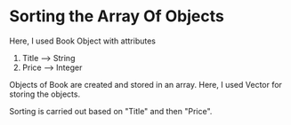 # Sorting the Array Of Objects
Here, I used Book Object with attributes
  1. Title --> String
  2. Price --> Integer
  
Objects of Book are created and stored in an array. Here, I used Vector for storing the objects.

Sorting is carried out based on "Title" and then "Price".

